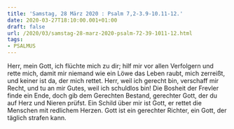 ```yaml
---
title: 'Samstag, 28 März 2020 : Psalm 7,2-3.9-10.11-12.'
date: 2020-03-27T18:10:00.001+01:00
draft: false
url: /2020/03/samstag-28-marz-2020-psalm-72-39-1011-12.html
tags: 
- PSALMUS
---
```


Herr, mein Gott, ich flüchte mich zu dir; hilf mir vor allen Verfolgern und rette mich, damit mir niemand wie ein Löwe das Leben raubt, mich zerreißt, und keiner ist da, der mich rettet. Herr, weil ich gerecht bin, verschaff mir Recht, und tu an mir Gutes, weil ich schuldlos bin! Die Bosheit der Frevler finde ein Ende, doch gib dem Gerechten Bestand, gerechter Gott, der du auf Herz und Nieren prüfst. Ein Schild über mir ist Gott, er rettet die Menschen mit redlichem Herzen. Gott ist ein gerechter Richter, ein Gott, der täglich strafen kann.